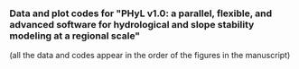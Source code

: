 ### Data and plot codes for "PHyL v1.0: a parallel, flexible, and advanced **software** for hydrological and slope stability modeling at a regional scale"

(all the data and codes appear in the order of the figures in the manuscript)



#### 





